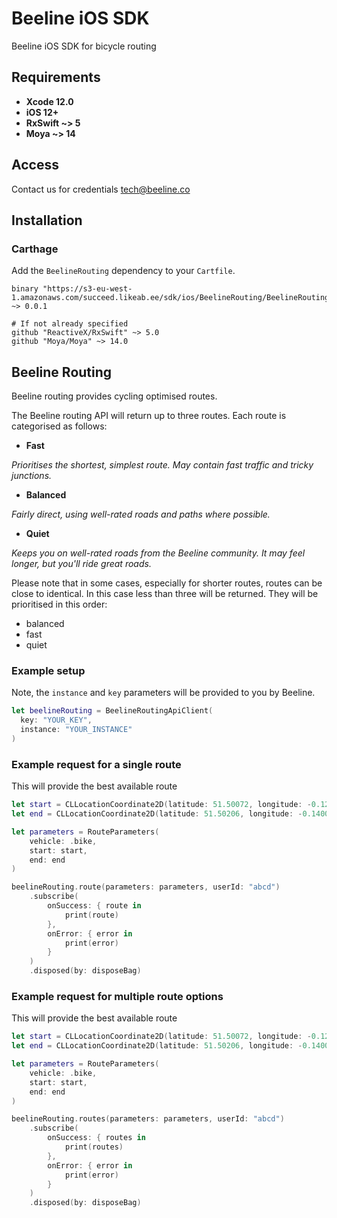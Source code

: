 # Beeline iOS SDK

Beeline iOS SDK for bicycle routing

## Requirements

- **Xcode 12.0**
- **iOS 12+**
- **RxSwift ~> 5**
- **Moya ~> 14**

## Access

Contact us for credentials tech@beeline.co

## Installation

### Carthage

Add the `BeelineRouting` dependency to your `Cartfile`.

```
binary "https://s3-eu-west-1.amazonaws.com/succeed.likeab.ee/sdk/ios/BeelineRouting/BeelineRouting.json" ~> 0.0.1

# If not already specified
github "ReactiveX/RxSwift" ~> 5.0
github "Moya/Moya" ~> 14.0
```

## Beeline Routing

Beeline routing provides cycling optimised routes.

The Beeline routing API will return up to three routes. Each route is categorised as follows:
- **Fast**

 *Prioritises the shortest, simplest route. May contain fast traffic and tricky junctions.*
- **Balanced**

 *Fairly direct, using well-rated roads and paths where possible.*
- **Quiet**

 *Keeps you on well-rated roads from the Beeline community. It may feel longer, but you'll ride great roads.*

Please note that in some cases, especially for shorter routes, routes can be close to identical. In this case less than three will be returned. They will be prioritised in this order:
- balanced
- fast
- quiet

### Example setup

Note, the `instance` and `key` parameters will be provided to you by Beeline.

```swift
let beelineRouting = BeelineRoutingApiClient(
  key: "YOUR_KEY",
  instance: "YOUR_INSTANCE"
)
```

### Example request for a single route

This will provide the best available route

```swift
let start = CLLocationCoordinate2D(latitude: 51.50072, longitude: -0.12462)
let end = CLLocationCoordinate2D(latitude: 51.50206, longitude: -0.14009)

let parameters = RouteParameters(
    vehicle: .bike,
    start: start,
    end: end
)

beelineRouting.route(parameters: parameters, userId: "abcd")
    .subscribe(
        onSuccess: { route in
            print(route)
        },
        onError: { error in
            print(error)
        }
    )
    .disposed(by: disposeBag)
```

### Example request for multiple route options

This will provide the best available route

```swift
let start = CLLocationCoordinate2D(latitude: 51.50072, longitude: -0.12462)
let end = CLLocationCoordinate2D(latitude: 51.50206, longitude: -0.14009)

let parameters = RouteParameters(
    vehicle: .bike,
    start: start,
    end: end
)

beelineRouting.routes(parameters: parameters, userId: "abcd")
    .subscribe(
        onSuccess: { routes in
            print(routes)
        },
        onError: { error in
            print(error)
        }
    )
    .disposed(by: disposeBag)
```

